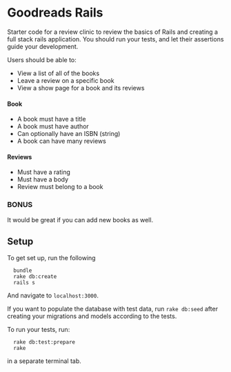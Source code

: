 # Goodreads Rails
Starter code for a review clinic to review the basics of Rails and creating a full stack rails application. You should run your tests, and let their assertions guide your development.

Users should be able to:
* View a list of all of the books
* Leave a review on a specific book
* View a show page for a book and its reviews

#### Book

* A book must have a title
* A book must have author
* Can optionally have an ISBN (string)
* A book can have many reviews

#### Reviews

* Must have a rating
* Must have a body
* Review must belong to a book

### BONUS
It would be great if you can add new books as well.

## Setup
To get set up, run the following

```no-highlight
  bundle
  rake db:create
  rails s
```

And navigate to `localhost:3000`.

If you want to populate the database with test data, run `rake db:seed` after creating your migrations and models according to the tests.

To run your tests, run:
```no-highlight
  rake db:test:prepare
  rake
```
in a separate terminal tab.
